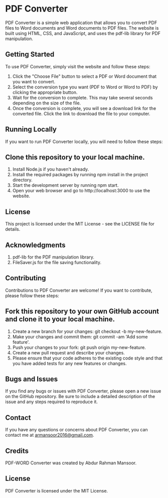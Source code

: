 # PDF Converter
PDF Converter is a simple web application that allows you to convert PDF files to Word documents and Word documents to PDF files. The website is built using HTML, CSS, and JavaScript, and uses the pdf-lib library for PDF manipulation.

## Getting Started
To use PDF Converter, simply visit the website and follow these steps:

1. Click the "Choose File" button to select a PDF or Word document that you want to convert.
2. Select the conversion type you want (PDF to Word or Word to PDF) by clicking the appropriate button.
3. Wait for the conversion to complete. This may take several seconds depending on the size of the file.
4. Once the conversion is complete, you will see a download link for the converted file. Click the link to download the file to your computer.

## Running Locally
If you want to run PDF Converter locally, you will need to follow these steps:

## Clone this repository to your local machine.
1. Install Node.js if you haven't already.
2. Install the required packages by running npm install in the project directory.
3. Start the development server by running npm start.
4. Open your web browser and go to http://localhost:3000 to use the website.

## License
This project is licensed under the MIT License - see the LICENSE file for details.

## Acknowledgments
1. pdf-lib for the PDF manipulation library.
2. FileSaver.js for the file saving functionality.

## Contributing
Contributions to PDF Converter are welcome! If you want to contribute, please follow these steps:

## Fork this repository to your own GitHub account and clone it to your local machine.
1. Create a new branch for your changes: git checkout -b my-new-feature.
2. Make your changes and commit them: git commit -am 'Add some feature'.
3. Push your changes to your fork: git push origin my-new-feature.
4. Create a new pull request and describe your changes.
5. Please ensure that your code adheres to the existing code style and that you have added tests for any new features or changes.

## Bugs and Issues
If you find any bugs or issues with PDF Converter, please open a new issue on the GitHub repository. Be sure to include a detailed description of the issue and any steps required to reproduce it.

## Contact
If you have any questions or concerns about PDF Converter, you can contact me at armansoor2016@gmail.com.

## Credits
PDF-WORD Converter was created by Abdur Rahman Mansoor.

## License
PDF Converter is licensed under the MIT License.
